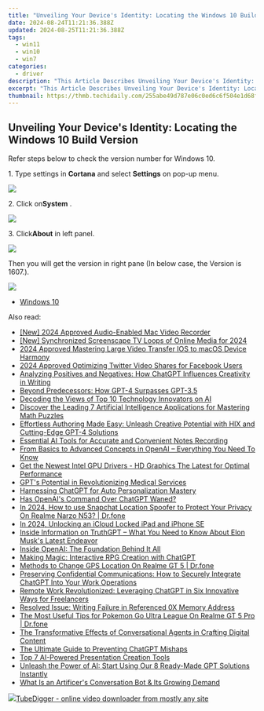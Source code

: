 ```yaml
---
title: "Unveiling Your Device's Identity: Locating the Windows 10 Build Version"
date: 2024-08-24T11:21:36.388Z
updated: 2024-08-25T11:21:36.388Z
tags:
  - win11
  - win10
  - win7
categories:
  - driver
description: "This Article Describes Unveiling Your Device's Identity: Locating the Windows 10 Build Version"
excerpt: "This Article Describes Unveiling Your Device's Identity: Locating the Windows 10 Build Version"
thumbnail: https://thmb.techidaily.com/255abe49d787e06c0ed6c6f504e1d68fdfd70d2804f8cd2447f9f7cced35cd22.jpg
---
```


## Unveiling Your Device's Identity: Locating the Windows 10 Build Version

Refer steps below to check the version  number for Windows 10.   
  
1\. Type settings in **Cortana** and select **Settings** on pop-up menu.   
  
![](https://images.drivereasy.com/wp-content/uploads/2017/01/img_58747f9356f73.png)   
  
 2\. Click on**System** .  
  
![](https://images.drivereasy.com/wp-content/uploads/2017/01/img_587481579d1b6.jpg)   
  
 3\. Click**About** in left panel.

![](https://images.drivereasy.com/wp-content/uploads/2017/01/img_5874811f852d6.jpg)   
  
 Then you will get the version in right pane (In below case, the Version is 1607.).  
  
![](https://images.drivereasy.com/wp-content/uploads/2017/01/img_587481c1b2fe2.jpg) 

* [Windows 10](https://tools.techidaily.com/drivereasy/download/)

<ins class="adsbygoogle"
     style="display:block"
     data-ad-format="autorelaxed"
     data-ad-client="ca-pub-7571918770474297"
     data-ad-slot="1223367746"></ins>



<ins class="adsbygoogle"
     style="display:block"
     data-ad-client="ca-pub-7571918770474297"
     data-ad-slot="8358498916"
     data-ad-format="auto"
     data-full-width-responsive="true"></ins>

<span class="atpl-alsoreadstyle">Also read:</span>
<div><ul>
<li><a href="https://desktop-recording.techidaily.com/new-2024-approved-audio-enabled-mac-video-recorder/"><u>[New] 2024 Approved  Audio-Enabled Mac Video Recorder</u></a></li>
<li><a href="https://youtube-docs.techidaily.com/ynchronized-screenscape-tv-loops-of-online-media-for-2024/"><u>[New] Synchronized Screenscape  TV Loops of Online Media for 2024</u></a></li>
<li><a href="https://fox-cloud.techidaily.com/2024-approved-mastering-large-video-transfer-ios-to-macos-device-harmony/"><u>2024 Approved  Mastering Large Video Transfer  IOS to macOS Device Harmony</u></a></li>
<li><a href="https://twitter-videos.techidaily.com/2024-approved-optimizing-twitter-video-shares-for-facebook-users/"><u>2024 Approved  Optimizing Twitter Video Shares for Facebook Users</u></a></li>
<li><a href="https://tech-hub.techidaily.com/analyzing-positives-and-negatives-how-chatgpt-influences-creativity-in-writing/"><u>Analyzing Positives and Negatives: How ChatGPT Influences Creativity in Writing</u></a></li>
<li><a href="https://tech-hub.techidaily.com/beyond-predecessors-how-gpt-4-surpasses-gpt-35/"><u>Beyond Predecessors: How GPT-4 Surpasses GPT-3.5</u></a></li>
<li><a href="https://tech-hub.techidaily.com/decoding-the-views-of-top-10-technology-innovators-on-ai/"><u>Decoding the Views of Top 10 Technology Innovators on AI</u></a></li>
<li><a href="https://tech-hub.techidaily.com/discover-the-leading-7-artificial-intelligence-applications-for-mastering-math-puzzles/"><u>Discover the Leading 7 Artificial Intelligence Applications for Mastering Math Puzzles</u></a></li>
<li><a href="https://tech-hub.techidaily.com/effortless-authoring-made-easy-unleash-creative-potential-with-hix-and-cutting-edge-gpt-4-solutions/"><u>Effortless Authoring Made Easy: Unleash Creative Potential with HIX and Cutting-Edge GPT-4 Solutions</u></a></li>
<li><a href="https://tech-hub.techidaily.com/essential-ai-tools-for-accurate-and-convenient-notes-recording/"><u>Essential AI Tools for Accurate and Convenient Notes Recording</u></a></li>
<li><a href="https://tech-hub.techidaily.com/from-basics-to-advanced-concepts-in-openai-everything-you-need-to-know/"><u>From Basics to Advanced Concepts in OpenAI – Everything You Need To Know</u></a></li>
<li><a href="https://win-amazing.techidaily.com/get-the-newest-intel-gpu-drivers-hd-graphics-the-latest-for-optimal-performance/"><u>Get the Newest Intel GPU Drivers - HD Graphics The Latest for Optimal Performance</u></a></li>
<li><a href="https://tech-hub.techidaily.com/gpts-potential-in-revolutionizing-medical-services/"><u>GPT's Potential in Revolutionizing Medical Services</u></a></li>
<li><a href="https://tech-hub.techidaily.com/harnessing-chatgpt-for-auto-personalization-mastery/"><u>Harnessing ChatGPT for Auto Personalization Mastery</u></a></li>
<li><a href="https://tech-hub.techidaily.com/has-openais-command-over-chatgpt-waned/"><u>Has OpenAI's Command Over ChatGPT Waned?</u></a></li>
<li><a href="https://phone-solutions.techidaily.com/in-2024-how-to-use-snapchat-location-spoofer-to-protect-your-privacy-on-realme-narzo-n53-drfone-by-drfone-virtual-android/"><u>In 2024, How to use Snapchat Location Spoofer to Protect Your Privacy On Realme Narzo N53? | Dr.fone</u></a></li>
<li><a href="https://activate-lock.techidaily.com/in-2024-unlocking-an-icloud-locked-ipad-and-iphone-se-by-drfone-ios/"><u>In 2024, Unlocking an iCloud Locked iPad and iPhone SE</u></a></li>
<li><a href="https://tech-hub.techidaily.com/inside-information-on-truthgpt-what-you-need-to-know-about-elon-musks-latest-endeavor/"><u>Inside Information on TruthGPT – What You Need to Know About Elon Musk's Latest Endeavor</u></a></li>
<li><a href="https://tech-hub.techidaily.com/inside-openai-the-foundation-behind-it-all/"><u>Inside OpenAI: The Foundation Behind It All</u></a></li>
<li><a href="https://tech-hub.techidaily.com/making-magic-interactive-rpg-creation-with-chatgpt/"><u>Making Magic: Interactive RPG Creation with ChatGPT</u></a></li>
<li><a href="https://fake-location.techidaily.com/methods-to-change-gps-location-on-realme-gt-5-drfone-by-drfone-virtual-android/"><u>Methods to Change GPS Location On Realme GT 5 | Dr.fone</u></a></li>
<li><a href="https://tech-hub.techidaily.com/preserving-confidential-communications-how-to-securely-integrate-chatgpt-into-your-work-operations/"><u>Preserving Confidential Communications: How to Securely Integrate ChatGPT Into Your Work Operations</u></a></li>
<li><a href="https://tech-hub.techidaily.com/remote-work-revolutionized-leveraging-chatgpt-in-six-innovative-ways-for-freelancers/"><u>Remote Work Revolutionized: Leveraging ChatGPT in Six Innovative Ways for Freelancers</u></a></li>
<li><a href="https://common-error.techidaily.com/resolved-issue-writing-failure-in-referenced-0x-memory-address/"><u>Resolved Issue: Writing Failure in Referenced 0X Memory Address</u></a></li>
<li><a href="https://pokemon-go-android.techidaily.com/the-most-useful-tips-for-pokemon-go-ultra-league-on-realme-gt-5-pro-drfone-by-drfone-virtual-android/"><u>The Most Useful Tips for Pokemon Go Ultra League On Realme GT 5 Pro | Dr.fone</u></a></li>
<li><a href="https://tech-hub.techidaily.com/the-transformative-effects-of-conversational-agents-in-crafting-digital-content/"><u>The Transformative Effects of Conversational Agents in Crafting Digital Content</u></a></li>
<li><a href="https://tech-hub.techidaily.com/the-ultimate-guide-to-preventing-chatgpt-mishaps/"><u>The Ultimate Guide to Preventing ChatGPT Mishaps</u></a></li>
<li><a href="https://tech-hub.techidaily.com/top-7-ai-powered-presentation-creation-tools/"><u>Top 7 AI-Powered Presentation Creation Tools</u></a></li>
<li><a href="https://tech-hub.techidaily.com/unleash-the-power-of-ai-start-using-our-8-ready-made-gpt-solutions-instantly/"><u>Unleash the Power of AI: Start Using Our 8 Ready-Made GPT Solutions Instantly</u></a></li>
<li><a href="https://tech-hub.techidaily.com/what-is-an-artificers-conversation-bot-and-its-growing-demand/"><u>What Is an Artificer's Conversation Bot & Its Growing Demand</u></a></li>
</ul></div>

<!-- affiliate ads begin -->
<a href="https://secure.2checkout.com/order/checkout.php?PRODS=4572700&QTY=1&AFFILIATE=108875&CART=1"><img src="	https://www.tubedigger.com/wp-content/uploads/2020/08/tubedigger-software-new.png" border="0">TubeDigger - online video downloader from mostly any site</a>
<!-- affiliate ads end -->